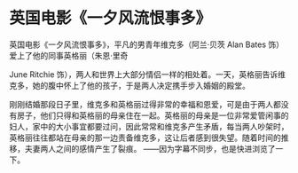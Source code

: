 # 英国电影《一夕风流恨事多》

[](%E8%8B%B1%E5%9B%BD%E7%94%B5%E5%BD%B1%E3%80%8A%E4%B8%80%E5%A4%95%E9%A3%8E%E6%B5%81%E6%81%A8%E4%BA%8B%E5%A4%9A%E3%80%8B%204815df9f4aba41cb9ac08c5859205f02/%E6%97%A0%E6%A0%87%E9%A2%98%2097f86dda80ed495da97bac4d4b5fbf8d.md)

英国电影《一夕风流恨事多》，平凡的男青年维克多（阿兰·贝茨 Alan Bates 饰）爱上了他的同事英格丽（朱恩·里奇

June Ritchie 饰），两人和世界上大部分情侣一样的相处着。一天，英格丽告诉维克多，她的腹中怀上了他的孩子，于是两人决定携手步入婚姻的殿堂。

刚刚结婚那段日子里，维克多和英格丽过得非常的幸福和恩爱，可是由于两人都没有房子，他们只得和英格丽的母亲住在一起。英格丽的母亲是一位非常爱管闲事的妇人，家中的大小事宜都要过问，因此常常和维克多产生矛盾，每当两人吵架时，英格丽往往都站在母亲的那一边责备维克多，这让后者感到很失望。随着时间的推移，夫妻两人之间的感情产生了裂痕。
——因为字幕不同步，也是快进浏览了一下。